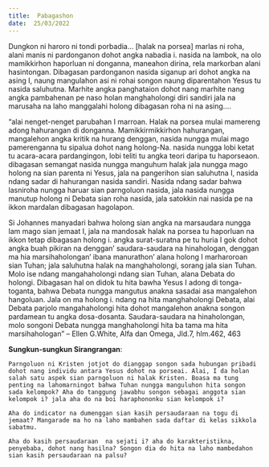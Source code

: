 ```yaml
---
title:  Pabagashon
date:  25/03/2022
---
```


Dungkon ni haroro ni tondi porbadia… [halak na porsea] marlas ni roha, alani manis ni pardonganon dohot angka nabadia i. nasida na lambok, na olo mamikkirhon haporluan ni donganna, maneahon dirina, rela markorban alani hasintongan. Dibagasan pardonganon nasida siganup ari dohot angka na asing I, naung mangulahon asi ni rohai songon naung diparentahon Yesus tu nasida saluhutna. Marhite angka panghataion dohot nang marhite nang angka pambahenan pe naso holan manghaholongi diri sandiri jala na marusaha na laho manggalahi holong dibagasan roha ni na asing….

“alai nenget-nenget parubahan I marroan. Halak na porsea mulai mamereng adong hahurangan di donganna. Mamikkirmikkirhon hahurangan, mangalehon angka kritik na hurang denggan, nasida nungga mulai mago pamerenganna tu sipalua dohot nang holong-Na. nasida nungga lobi ketat tu acara-acara pardangingon, lobi teliti tu angka teori daripa tu haporseaon. dibagasan semangat nasida nungga manguhum halak jala nungga mago holong na sian parenta ni Yesus, jala na pangerihon sian saluhutna I, nasida ndang sadar di hahurangan nasida sandiri. Nasida ndang sadar bahwa lasniroha nungga haruar sian parngoluon nasida, jala nasida nungga manutup holong ni Debata sian roha nasida, jala satokkin nai nasida pe na ikkon mardalan dibagasan hagolapon.

Si Johannes manyadari bahwa holong sian angka na marsaudara nungga lam mago sian jemaat I, jala na mandosak halak na porsea tu haporluan na ikkon tetap dibagasan holong i. angka surat-suratna pe tu huria I gok dohot angka buah pikiran na denggan’ saudara-saudara na hinahologan, denggan ma hia marsihaholongan’ ibana manurathon’ alana holong I marharoroan sian Tuhan; jala saluhutna halak na manghaholongi, sorang jala sian Tuhan. Molo ise ndang mangahaholongi ndang sian Tuhan, alana Debata do holongi. Dibagasan hal on didok tu hita bawha Yesus I adong di tonga-toganta, bahwa Debata nungga mangutus anakna sasadai asa mangalehon hangoluan. Jala on ma holong i. ndang na hita manghaholongi Debata, alai Debata parjolo mangahaholongi hita dohot mangalehon anakna songon pardamean tu angka dosa-dosanta. Saudara-saudara na hinaholongan, molo songoni Debata nungga manghaholongi hita ba tama ma hita marsihahologan” – Ellen G.White, Alfa dan Omega, Jld.7, hlm.462, 463

**Sungkun-sungkun Sirangrangan**:

`Parngoluon ni Kristen jotjot do dianggap songon sada hubungan pribadi dohot nang individu antara Yesus dohot na porseai. Alai, I da holan salah satu aspek sian parngoluon ni halak Kristen. Boasa ma tung penting na lahomarningot bahwa Tuhan nungga manguluhon hita songon sada kelompok? Aha do tanggung jawabhu songon sebagai anggota sian kelompok i? jala aha do na boi haraphononku sian kelompok i?`

`Aha do indicator na dumenggan sian kasih persaudaraan na togu di jemaat? Mangarade ma ho na laho mambahen sada daftar di kelas sikkola sabatmu.`

`Aha do kasih persaudaraan  na sejati i? aha do karakteristikna, penyebaba, dohot nang hasilna? Songon dia do hita na laho mambedahon sian kasih persaudaraan na palsu?`